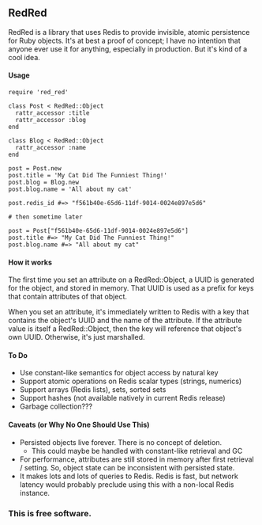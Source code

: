 ## RedRed

RedRed is a library that uses Redis to provide invisible, atomic persistence for
Ruby objects. It's at best a proof of concept; I have no intention that anyone
ever use it for anything, especially in production. But it's kind of a cool
idea.

#### Usage

    require 'red_red'

    class Post < RedRed::Object
      rattr_accessor :title
      rattr_accessor :blog
    end

    class Blog < RedRed::Object
      rattr_accessor :name
    end

    post = Post.new
    post.title = 'My Cat Did The Funniest Thing!'
    post.blog = Blog.new
    post.blog.name = 'All about my cat'

    post.redis_id #=> "f561b40e-65d6-11df-9014-0024e897e5d6"

    # then sometime later

    post = Post["f561b40e-65d6-11df-9014-0024e897e5d6"]
    post.title #=> "My Cat Did The Funniest Thing!"
    post.blog.name #=> "All about my cat"

#### How it works

The first time you set an attribute on a RedRed::Object, a UUID is generated
for the object, and stored in memory. That UUID is used as a prefix for keys
that contain attributes of that object.

When you set an attribute, it's immediately written to Redis with a key that
contains the object's UUID and the name of the attribute. If the attribute value
is itself a RedRed::Object, then the key will reference that object's own UUID.
Otherwise, it's just marshalled.

#### To Do

* Use constant-like semantics for object access by natural key
* Support atomic operations on Redis scalar types (strings, numerics)
* Support arrays (Redis lists), sets, sorted sets
* Support hashes (not available natively in current Redis release)
* Garbage collection???

#### Caveats (or Why No One Should Use This)

* Persisted objects live forever. There is no concept of deletion.
  * This could maybe be handled with constant-like retrieval and GC
* For performance, attributes are still stored in memory after first
  retrieval / setting. So, object state can be inconsistent with persisted
  state.
* It makes lots and lots of queries to Redis. Redis is fast, but network latency
  would probably preclude using this with a non-local Redis instance.

### This is free software.
